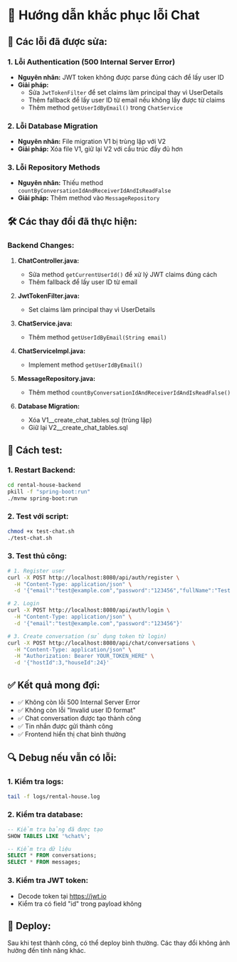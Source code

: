 # 🔧 Hướng dẫn khắc phục lỗi Chat

## 🚨 **Các lỗi đã được sửa:**

### **1. Lỗi Authentication (500 Internal Server Error)**
- **Nguyên nhân:** JWT token không được parse đúng cách để lấy user ID
- **Giải pháp:** 
  - Sửa `JwtTokenFilter` để set claims làm principal thay vì UserDetails
  - Thêm fallback để lấy user ID từ email nếu không lấy được từ claims
  - Thêm method `getUserIdByEmail()` trong `ChatService`

### **2. Lỗi Database Migration**
- **Nguyên nhân:** File migration V1 bị trùng lặp với V2
- **Giải pháp:** Xóa file V1, giữ lại V2 với cấu trúc đầy đủ hơn

### **3. Lỗi Repository Methods**
- **Nguyên nhân:** Thiếu method `countByConversationIdAndReceiverIdAndIsReadFalse`
- **Giải pháp:** Thêm method vào `MessageRepository`

## 🛠️ **Các thay đổi đã thực hiện:**

### **Backend Changes:**
1. **ChatController.java:**
   - Sửa method `getCurrentUserId()` để xử lý JWT claims đúng cách
   - Thêm fallback để lấy user ID từ email

2. **JwtTokenFilter.java:**
   - Set claims làm principal thay vì UserDetails

3. **ChatService.java:**
   - Thêm method `getUserIdByEmail(String email)`

4. **ChatServiceImpl.java:**
   - Implement method `getUserIdByEmail()`

5. **MessageRepository.java:**
   - Thêm method `countByConversationIdAndReceiverIdAndIsReadFalse()`

6. **Database Migration:**
   - Xóa V1__create_chat_tables.sql (trùng lặp)
   - Giữ lại V2__create_chat_tables.sql

## 🧪 **Cách test:**

### **1. Restart Backend:**
```bash
cd rental-house-backend
pkill -f "spring-boot:run"
./mvnw spring-boot:run
```

### **2. Test với script:**
```bash
chmod +x test-chat.sh
./test-chat.sh
```

### **3. Test thủ công:**
```bash
# 1. Register user
curl -X POST http://localhost:8080/api/auth/register \
  -H "Content-Type: application/json" \
  -d '{"email":"test@example.com","password":"123456","fullName":"Test User","phone":"0123456789","username":"testuser"}'

# 2. Login
curl -X POST http://localhost:8080/api/auth/login \
  -H "Content-Type: application/json" \
  -d '{"email":"test@example.com","password":"123456"}'

# 3. Create conversation (sử dụng token từ login)
curl -X POST http://localhost:8080/api/chat/conversations \
  -H "Content-Type: application/json" \
  -H "Authorization: Bearer YOUR_TOKEN_HERE" \
  -d '{"hostId":3,"houseId":24}'
```

## ✅ **Kết quả mong đợi:**

- ✅ Không còn lỗi 500 Internal Server Error
- ✅ Không còn lỗi "Invalid user ID format"
- ✅ Chat conversation được tạo thành công
- ✅ Tin nhắn được gửi thành công
- ✅ Frontend hiển thị chat bình thường

## 🔍 **Debug nếu vẫn có lỗi:**

### **1. Kiểm tra logs:**
```bash
tail -f logs/rental-house.log
```

### **2. Kiểm tra database:**
```sql
-- Kiểm tra bảng đã được tạo
SHOW TABLES LIKE '%chat%';

-- Kiểm tra dữ liệu
SELECT * FROM conversations;
SELECT * FROM messages;
```

### **3. Kiểm tra JWT token:**
- Decode token tại https://jwt.io
- Kiểm tra có field "id" trong payload không

## 🚀 **Deploy:**

Sau khi test thành công, có thể deploy bình thường. Các thay đổi không ảnh hưởng đến tính năng khác. 